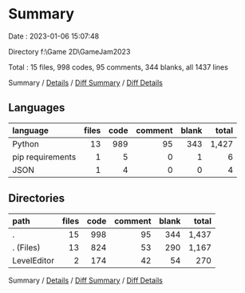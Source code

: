# Summary

Date : 2023-01-06 15:07:48

Directory f:\\Game 2D\\GameJam2023

Total : 15 files,  998 codes, 95 comments, 344 blanks, all 1437 lines

Summary / [Details](details.md) / [Diff Summary](diff.md) / [Diff Details](diff-details.md)

## Languages
| language | files | code | comment | blank | total |
| :--- | ---: | ---: | ---: | ---: | ---: |
| Python | 13 | 989 | 95 | 343 | 1,427 |
| pip requirements | 1 | 5 | 0 | 1 | 6 |
| JSON | 1 | 4 | 0 | 0 | 4 |

## Directories
| path | files | code | comment | blank | total |
| :--- | ---: | ---: | ---: | ---: | ---: |
| . | 15 | 998 | 95 | 344 | 1,437 |
| . (Files) | 13 | 824 | 53 | 290 | 1,167 |
| LevelEditor | 2 | 174 | 42 | 54 | 270 |

Summary / [Details](details.md) / [Diff Summary](diff.md) / [Diff Details](diff-details.md)